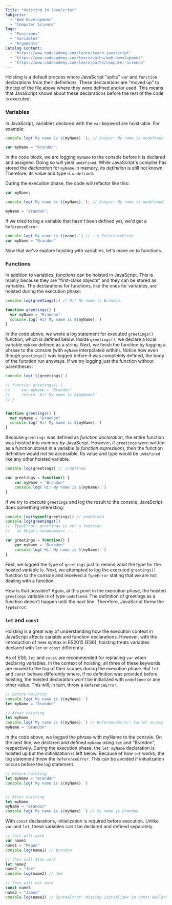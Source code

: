 ```yaml
---
Title: "Hoisting in JavaScript"
Subjects:
  - "Web Development"
  - "Computer Science"
Tags: 
  - "Functions"
  - "Variables"
  - "Arguments"
Catalog Content:
  - "https://www.codecademy.com/learn/learn-javascript"
  - "https://www.codecademy.com/learn/paths/web-development"
  - "https://www.codecademy.com/learn/paths/computer-science"
---
```


Hoisting is a default process where JavaScript "splits" `var` and `function` declarations from their definitions. These declarations are "moved up" to the top of the file above where they were defined and/or used. This means that JavaScript knows about these declarations before the rest of the code is executed.  

### Variables

In JavaScript, variables declared with the `var` keyword are hoist-able. For example:

```js
console.log(`My name is ${myName}.`); // Output: My name is undefined.

var myName = "Brandon";
```

In the code block, we are logging `myName` to the console before it is declared and assigned. Doing so will yield `undefined`. While JavaScript's compiler has stored the *declaration* for `myName` in memory, its *definition* is still not known. Therefore, its value and type is `undefined`. 

During the execution phase, the code will refactor like this: 

```js
var myName;

console.log(`My name is ${myName}.`); // Output: My name is undefined.

myName = "Brandon";
```

If we tried to log a variable that hasn't been defined yet, we'd get a `ReferenceError`:

```js
console.log(`My name is ${name}.`) // --> ReferenceError
var myName = "Brandon"
```

Now that we've explore hoisting with variables, let's move on to functions.

### Functions
In addition to variables, *functions* can be hoisted in JavaScript. This is mainly because they are "first-class objects" and they can be stored as variables. The declarations for functions, like the ones for variables, are hoisted during the execution phase: 

```js
console.log(greetings()) // Hi! My name is Brandon.

function greetings() {
  var myName = "Brandon"
  console.log(`Hi! My name is ${myName}.`)
}
```

In the code above, we wrote a log statement for executed `greetings()` function, which is defined below. Inside `greetings()`, we declare a local variable `myName` defined as a string. Next, we finish the function by logging a phrase to the console (with `myName` interpolated within). Notice how even though `greetings()` was logged before it was completely defined, the body of the function run anyways. If we try logging just the function without parentheses: 

```js
console.log(`${greetings}`)

// function greetings() {
//     var myName = "Brandon"
//     return `Hi! My name is ${myName}`
// }


function greetings() {
  var myName = "Brandon"
  console.log(`Hi! My name is ${myName}.`)
}
```

Because `greetings` was defined as *function declaration*, the entire function was hoisted into memory by JavaScript. However, if `greetings` were written as a function stored in a variable (a *function expression*), then the function definition would *not* be accessible. Its value and type would be `undefined` like any other hoisted variable.

```js
console.log(greetings) // undefined

var greetings = function() {
    var myName = "Brandon"
    console.log(`Hi! My name is ${myName}.`)
}
```

If we try to *execute* `greetings` and log the result to the console, JavaScript does something interesting: 

```js
console.log(typeof(greetings)) // undefined
console.log(greetings()) 
//  TypeError: greetings is not a function
//   at Object.<anonymous> ...

var greetings = function() {
    var myName = "Brandon"
    console.log(`Hi! My name is ${myName}.`)
}
```

First, we logged the type of `greetings` just to remind what the type for the hoisted variable is. Next, we attempted to log the executed `greetings()` function to the console and received a `TypeError` stating that we are not dealing with a function. 

How is that possible? Again, at this point in the execution phase, the hoisted `greetings` variable is of type `undefined`. The definition of greetings as a function doesn't happen until the *next* line. Therefore, JavaScript threw the `TypeError`.  


### `let` and `const`
Hoisting is a great way of understanding how the execution context in JavaScript affects variable and function declarations. However, with the introduction of new syntax in ES2015 (ES6),  hoisting treats variables declared with `let` or `const` differently. 

As of ES6, `let` and `const` are recommended for replacing `var` when declaring variables. In the context of hoisting, all three of these keywords are moved to the top of their scopes during the execution phase. But `let` and `const` behave differently where, if no definition was provided before hoisting, the hoisted declaration won't be initialized with `undefined` or any other value. This will, in turn, throw a `ReferenceError`. 

```js
// Before hoisting
console.log(`My name is ${myName}.`)
let myName = "Brandon"

// After hoisting 
let myName
console.log(`My name is ${myName}.`) // ReferenceError: Cannot access 'myName' before initialization
myName = "Brandon"
```

In the code above, we logged the phrase with myName to the console. On the next line, we declared and defined `myName` using `let` and "Brandon", respectively. During the execution phase, the `let myName` declaration is hoisted up but the initialization is left below. Because of how `let` works, the log statement threw the `ReferenceError`. This can be avoided if initialization occurs before the log statement. 

```js
// Before hoisting
let myName = "Brandon"
console.log(`My name is ${myName}.`)


// After hoisting 
let myName
myName = "Brandon"
console.log(`My name is ${myName}.`) // My name is Brandon
```

With `const` declarations, initialization is required before execution. Unlike `var` and `let`, these variables can't be declared and defined separately. 

```js
// this will work 
var name1 
name1 = "Megan"
console.log(name1) // Brandon

// this will also work 
let name2 
name2 = "Joe"
console.log(name2) // Joe 

// this will not work 
const name3 
name3 = "James"
console.log(name3) // SyntaxError: Missing initializer in const declaration
```

